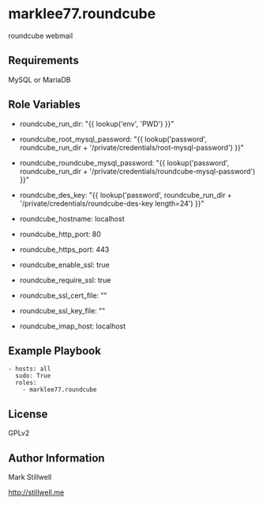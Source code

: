 marklee77.roundcube
===================

roundcube webmail

Requirements
------------

MySQL or MariaDB

Role Variables
--------------

- roundcube_run_dir: "{{ lookup('env', 'PWD') }}"
- roundcube_root_mysql_password: "{{ lookup('password', roundcube_run_dir + '/private/credentials/root-mysql-password') }}"
- roundcube_roundcube_mysql_password: "{{ lookup('password', roundcube_run_dir + '/private/credentials/roundcube-mysql-password') }}"
- roundcube_des_key: "{{ lookup('password', roundcube_run_dir + '/private/credentials/roundcube-des-key length=24') }}"

- roundcube_hostname: localhost
- roundcube_http_port: 80
- roundcube_https_port: 443
- roundcube_enable_ssl: true
- roundcube_require_ssl: true

- roundcube_ssl_cert_file: ""
- roundcube_ssl_key_file: ""

- roundcube_imap_host: localhost

Example Playbook
-------------------------

    - hosts: all
      sudo: True
      roles:
        - marklee77.roundcube

License
-------

GPLv2

Author Information
------------------

Mark Stillwell

http://stillwell.me

